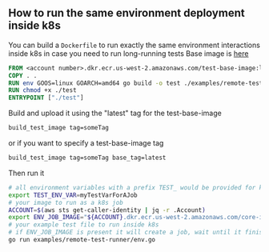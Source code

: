 ## How to run the same environment deployment inside k8s

You can build a `Dockerfile` to run exactly the same environment interactions inside k8s in case you need to run long-running tests
Base image is [here](Dockerfile.base)

```Dockerfile
FROM <account number>.dkr.ecr.us-west-2.amazonaws.com/test-base-image:latest
COPY . .
RUN env GOOS=linux GOARCH=amd64 go build -o test ./examples/remote-test-runner/env.go
RUN chmod +x ./test
ENTRYPOINT ["./test"]
```

Build and upload it using the "latest" tag for the test-base-image

```bash
build_test_image tag=someTag
```

or if you want to specify a test-base-image tag

```bash
build_test_image tag=someTag base_tag=latest
```

Then run it

```bash
# all environment variables with a prefix TEST_ would be provided for k8s job
export TEST_ENV_VAR=myTestVarForAJob
# your image to run as a k8s job
ACCOUNT=$(aws sts get-caller-identity | jq -r .Account)
export ENV_JOB_IMAGE="${ACCOUNT}.dkr.ecr.us-west-2.amazonaws.com/core-integration-tests:v1.1"
# your example test file to run inside k8s
# if ENV_JOB_IMAGE is present it will create a job, wait until it finished and get logs
go run examples/remote-test-runner/env.go
```
